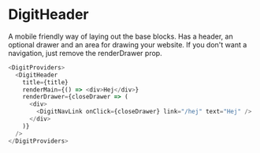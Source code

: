 # DigitHeader

A mobile friendly way of laying out the base blocks. Has a header, an optional drawer and an area for drawing your website. If you don't want a navigation, just remove the renderDrawer prop.

```js
<DigitProviders>
  <DigitHeader
    title={title}
    renderMain={() => <div>Hej</div>}
    renderDrawer={closeDrawer => (
      <div>
        <DigitNavLink onClick={closeDrawer} link="/hej" text="Hej" />
      </div>
    )}
  />
</DigitProviders>
```
